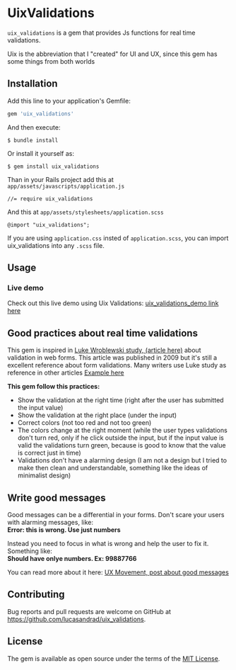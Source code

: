 # UixValidations

`uix_validations` is a gem that provides Js functions for real time validations.

Uix is the abbreviation that I "created" for UI and UX, since this gem has some things from both worlds

## Installation

Add this line to your application's Gemfile:

```ruby
gem 'uix_validations'
```

And then execute:

    $ bundle install

Or install it yourself as:

    $ gem install uix_validations

Than in your Rails project add this at `app/assets/javascripts/application.js`

```
//= require uix_validations
```

And this at `app/assets/stylesheets/application.scss`

```
@import "uix_validations";
```

If you are using `application.css` insted of `application.scss`, you can import uix_validations into any `.scss` file.

## Usage

### Live demo
Check out this live demo using Uix Validations: [uix_validations_demo link here](https://uix-validations-demo.herokuapp.com/)

## Good practices about real time validations
This gem is inspired in [Luke Wroblewski study, (article here)](https://alistapart.com/article/inline-validation-in-web-forms) about validation in web forms. This article was published in 2009 but it's still a excellent reference about form validations. Many writers use Luke study as reference in other articles [Example here](https://designmodo.com/ux-form-validation/)

**This gem follow this practices:**
 - Show the validation at the right time (right after the user has submitted the input value)
 - Show the validation at the right place (under the input)
 - Correct colors (not too red and not too green)
 - The colors change at the right moment (while the user types validations don't turn red, only if he click outside the input, but if the input value is valid the validations turn green, because is good to know that the value is correct just in time)
 - Validations don't have a alarming design (I am not a design but I tried to make then clean and understandable, something like the ideas of minimalist design)

## Write good messages

Good messages can be a differential in your forms. Don't scare your users with alarming messages, like:<br>**Error: this is wrong. Use just numbers**<br>

Instead you need to focus in what is wrong and help the user to fix it. Something like:<br>
**Should have onlye numbers. Ex: 99887766**

You can read more about it here: [UX Movement, post about good messages](http://uxmovement.com/forms/how-to-make-your-form-error-messages-more-reassuring/)


## Contributing

Bug reports and pull requests are welcome on GitHub at https://github.com/lucasandrad/uix_validations.

## License

The gem is available as open source under the terms of the [MIT License](https://opensource.org/licenses/MIT).
